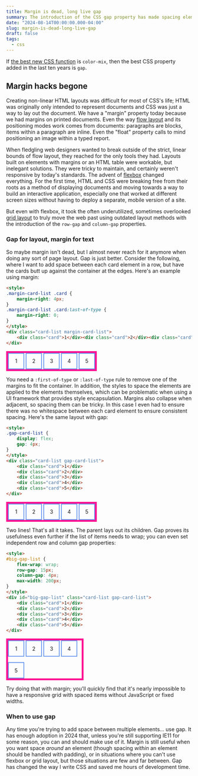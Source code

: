 ```yaml
---
title: Margin is dead, long live gap
summary: The introduction of the CSS gap property has made spacing elements on the page easier than ever.
date: "2024-08-14T00:00:00.000-04:00"
slug: margin-is-dead-long-live-gap
draft: false
tags:
  - css
---
```

If [the best new CSS function](The%20best%20new%20CSS%20function.md) is `color-mix`, then the best CSS property added in the last ten years is `gap`.

## Margin hacks begone

Creating non-linear HTML layouts was difficult for most of CSS's life; HTML was originally only intended to represent documents and CSS was just a way to lay out the document. We have a "margin" property today because we had margins on printed documents. Even the way [flow layout](https://developer.mozilla.org/en-US/docs/Web/CSS/CSS_flow_layout) and its positioning modes work comes from documents: paragraphs are blocks, items within a paragraph are inline. Even the "float" property calls to mind positioning an image within a typed report.

When fledgling web designers wanted to break outside of the strict, linear bounds of flow layout, they reached for the only tools they had. Layouts built on elements with margins or an HTML table were workable, but inelegant solutions. They were tricky to maintain, and certainly weren't responsive by today's standards. The advent of [flexbox](https://developer.mozilla.org/en-US/docs/Web/CSS/CSS_flexible_box_layout) changed everything. For the first time, HTML and CSS were breaking free from their roots as a method of displaying documents and moving towards a way to build an interactive application, especially one that worked at different screen sizes without having to deploy a separate, mobile version of a site.

But even with flexbox, it took the often underutilized, sometimes overlooked [grid layout](https://developer.mozilla.org/en-US/docs/Web/CSS/CSS_grid_layout) to truly move the web past using outdated layout methods with the introduction of the `row-gap` and `column-gap` properties.

### Gap for layout, margin for text

So maybe margin isn't dead, but I almost never reach for it anymore when doing any sort of page layout. Gap is just better. Consider the following, where I want to add space between each card element in a row, but have the cards butt up against the container at the edges. Here's an example using margin:

```html
<style>
.margin-card-list .card {
	margin-right: 4px;
}
.margin-card-list .card:last-of-type {
	margin-right: 0;
}
</style>
<div class="card-list margin-card-list">
	<div class="card">1</div><div class="card">2</div><div class="card">3</div><div class="card">4</div><div class="card">5</div>
</div>
```

<style>
.card {
	display: inline-flex;
	justify-content: center;
	align-items: center;
	width: 40px;
	height: 40px;
	border: 2px solid cornflowerblue;
}
.card-list {
	width: fit-content;
	border: 5px solid deeppink;
}
.margin-card-list .card {
	margin-right: 4px;
}
.margin-card-list .card:last-of-type {
	margin-right: 0;
}
</style>
<div class="card-list margin-card-list">
	<div class="card">1</div><div class="card">2</div><div class="card">3</div><div class="card">4</div><div class="card">5</div>
</div>

You need a `:first-of-type` or `:last-of-type` rule to remove one of the margins to fit the container. In addition, the styles to space the elements are applied to the elements themselves, which can be problematic when using a UI framework that provides style encapsulation. Margins also collapse when adjacent, so spacing them can be tricky. In this case I even had to ensure there was no whitespace between each card element to ensure consistent spacing. Here's the same layout with gap:

```html
<style>
.gap-card-list {
	display: flex;
	gap: 4px;
}
</style>
<div class="card-list gap-card-list">
	<div class="card">1</div>
	<div class="card">2</div>
	<div class="card">3</div>
	<div class="card">4</div>
	<div class="card">5</div>
</div>
```

<style>
.gap-card-list {
	display: flex;
	gap: 4px;
}
</style>
<div class="card-list gap-card-list">
	<div class="card">1</div>
	<div class="card">2</div>
	<div class="card">3</div>
	<div class="card">4</div>
	<div class="card">5</div>
</div>

Two lines! That's all it takes. The parent lays out its children. Gap proves its usefulness even further if the list of items needs to wrap; you can even set independent row and column gap properties:

```html
<style>
#big-gap-list {
	flex-wrap: wrap;
	row-gap: 15px;
	column-gap: 4px;
	max-width: 200px;
}
</style>
<div id="big-gap-list" class="card-list gap-card-list">
	<div class="card">1</div>
	<div class="card">2</div>
	<div class="card">3</div>
	<div class="card">4</div>
	<div class="card">5</div>
</div>
```

<style>
#big-gap-list {
	flex-wrap: wrap;
	row-gap: 15px;
	column-gap: 4px;
	max-width: 200px;
}
</style>
<div id="big-gap-list" class="card-list gap-card-list">
	<div class="card">1</div>
	<div class="card">2</div>
	<div class="card">3</div>
	<div class="card">4</div>
	<div class="card">5</div>
</div>

Try doing that with margin; you'll quickly find that it's nearly impossible to have a responsive grid with spaced items without JavaScript or fixed widths.

### When to use gap

Any time you're trying to add space between multiple elements... use gap. It has enough adoption in 2024 that, unless you're still supporting IE11 for some reason, you can and should make use of it. Margin is still useful when you want space *around* an element (though spacing *within* an element should be handled with padding), or in situations where you can't use flexbox or grid layout, but those situations are few and far between. Gap has changed the way I write CSS and saved me hours of development time.